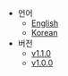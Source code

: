 - 언어
  - [English](javascript:goToEnglish())
  - [Korean](javascript:goToKorean())
- 버전
  - [v1.1.0](index.html?basePath=https://raw.githubusercontent.com/shlee1223/did-doc-architecture/refs/heads&sidebar=true&homepage=V1.1.0/CHANGELOG.md&loadSidebar=sidebar/V1.1.0/ko/sidebar.md&searchbox=true&name=DID%20Doc%20Architecture&link-color=FFA500&loadNavbar=sidebar/navbar/ko/navbar.md)
  - [v1.0.0](index.html?basePath=https://raw.githubusercontent.com/shlee1223/did-doc-architecture/refs/heads&sidebar=true&homepage=V1.0.0/CHANGELOG.md&loadSidebar=sidebar/V1.0.0/ko/sidebar.md&searchbox=true&name=DID%20Doc%20Architecture&link-color=FFA500&loadNavbar=sidebar/navbar/ko/navbar.md)
